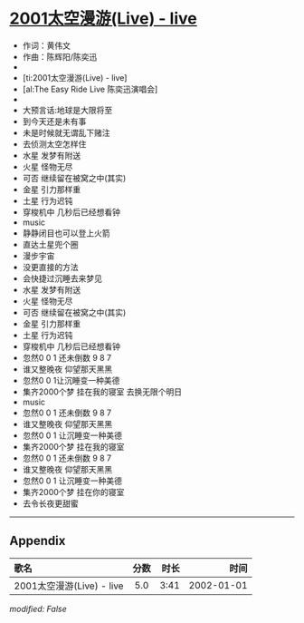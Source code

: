 # [2001太空漫游(Live) - live](https://music.163.com/song?id=67176)

* 作词：黄伟文
* 作曲：陈辉阳/陈奕迅
* 
* [ti:2001太空漫游(Live) - live]
* [al:The Easy Ride Live 陈奕迅演唱会]
* 
* 大预言话:地球是大限将至
* 到今天还是未有事
* 未是时候就无谓乱下赌注
* 去侦测太空怎样住
* 水星 发梦有附送
* 火星 怪物无尽
* 可否 继续留在被窝之中(其实)
* 金星 引力那样重
* 土星 行为迟钝
* 穿梭机中 几秒后已经想看钟
* music
* 静静闭目也可以登上火箭
* 直达土星兜个圈
* 漫步宇宙
* 没更直接的方法
* 会快捷过沉睡去来梦见
* 水星 发梦有附送
* 火星 怪物无尽
* 可否 继续留在被窝之中(其实)
* 金星 引力那样重
* 土星 行为迟钝
* 穿梭机中 几秒后已经想看钟
* 忽然0 0 1 还未倒数 9 8 7
* 谁又整晚夜 仰望那天黑黑
* 忽然0 0 1让沉睡变一种美德
* 集齐2000个梦 挂在我的寝室 去换无限个明日
* music
* 忽然0 0 1 还未倒数 9 8 7
* 谁又整晚夜 仰望那天黑黑
* 忽然0 0 1 让沉睡变一种美德
* 集齐2000个梦 挂在我的寝室
* 忽然0 0 1 还未倒数 9 8 7
* 谁又整晚夜 仰望那天黑黑
* 忽然0 0 1 让沉睡变一种美德
* 集齐2000个梦 挂在你的寝室
* 去令长夜更甜蜜


---

## Appendix

|歌名|分数|时长|时间|
|:---|:---:|---:|---:|
|2001太空漫游(Live) - live|5.0|3:41|2002-01-01

*modified: False*